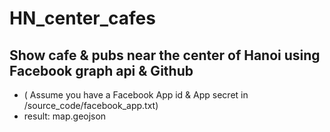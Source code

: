 # HN_center_cafes
## Show cafe &amp; pubs near the center of Hanoi using Facebook graph api & Github
+ ( Assume you have a Facebook App id & App secret in /source_code/facebook_app.txt)
+ result: map.geojson
